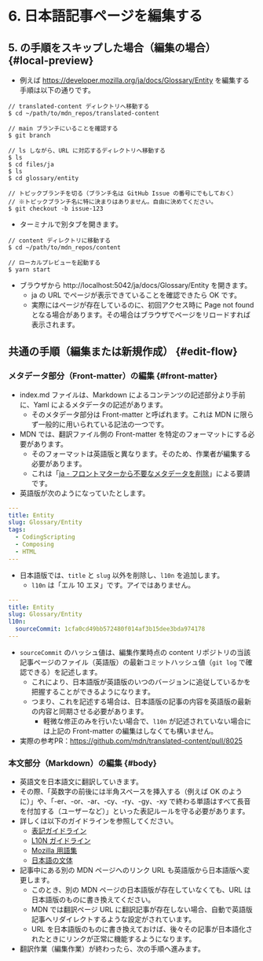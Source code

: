 # 6. 日本語記事ページを編集する

## 5. の手順をスキップした場合（編集の場合） {#local-preview}

- 例えば https://developer.mozilla.org/ja/docs/Glossary/Entity を編集する手順は以下の通りです。

```
// translated-content ディレクトリへ移動する
$ cd ~/path/to/mdn_repos/translated-content

// main ブランチにいることを確認する
$ git branch

// ls しながら、URL に対応するディレクトリへ移動する
$ ls
$ cd files/ja
$ ls
$ cd glossary/entity

// トピックブランチを切る（ブランチ名は GitHub Issue の番号にでもしておく）
// ※トピックブランチ名に特に決まりはありません。自由に決めてください。
$ git checkout -b issue-123
```

- ターミナルで別タブを開きます。

```
// content ディレクトリに移動する
$ cd ~/path/to/mdn_repos/content

// ローカルプレビューを起動する
$ yarn start
```

- ブラウザから http://localhost:5042/ja/docs/Glossary/Entity を開きます。
    - ja の URL でページが表示できていることを確認できたら OK です。
    - 実際にはページが存在しているのに、初回アクセス時に Page not found となる場合があります。その場合はブラウザでページをリロードすれば表示されます。

## 共通の手順（編集または新規作成） {#edit-flow}

### メタデータ部分（Front-matter）の編集 {#front-matter}

- index.md ファイルは、Markdown によるコンテンツの記述部分より手前に、Yaml によるメタデータの記述があります。
    - そのメタデータ部分は Front-matter と呼ばれます。これは MDN に限らず一般的に用いられている記法の一つです。
- MDN では、翻訳ファイル側の Front-matter を特定のフォーマットにする必要があります。
    - そのフォーマットは英語版と異なります。そのため、作業者が編集する必要があります。
    - これは「[ja - フロントマターから不要なメタデータを削除](https://github.com/mdn/translated-content/issues/7858)」による要請です。
- 英語版が次のようになっていたとします。

```yaml
---
title: Entity
slug: Glossary/Entity
tags:
  - CodingScripting
  - Composing
  - HTML
---
```

- 日本語版では、`title` と `slug` 以外を削除し、`l10n` を追加します。
    - `l10n` は「エル 10 エヌ」です。アイではありません。

```yaml
---
title: Entity
slug: Glossary/Entity
l10n:
  sourceCommit: 1cfa0cd49bb572480f014af3b15dee3bda974178
---
```

- `sourceCommit` のハッシュ値は、編集作業時点の content リポジトリの当該記事ページのファイル（英語版）の最新コミットハッシュ値（`git log` で確認できる）を記述します。
    - これにより、日本語版が英語版のいつのバージョンに追従しているかを把握することができるようになります。
    - つまり、これを記述する場合は、日本語版の記事の内容を英語版の最新の内容と同期させる必要があります。
        - 軽微な修正のみを行いたい場合で、`l10n` が記述されていない場合には上記の Front-matter の編集はしなくても構いません。
- 実際の参考PR：https://github.com/mdn/translated-content/pull/8025

### 本文部分（Markdown）の編集 {#body}

- 英語文を日本語文に翻訳していきます。
- その際、「英数字の前後には半角スペースを挿入する（例えば OK のように）」や、「-er、-or、-ar、-cy、-ry、-gy、-xy で終わる単語はすべて長音を付加する（ユーザーなど）」といった表記ルールを守る必要があります。
- 詳しくは以下のガイドラインを参照してください。
    - [表記ガイドライン](https://github.com/mozilla-japan/translation/wiki/Editorial-Guideline)
    - [L10N ガイドライン](https://github.com/mozilla-japan/translation/wiki/L10N-Guideline)
    - [Mozilla 用語集](https://github.com/mozilla-japan/translation/wiki/Mozilla-L10N-Glossary)
    - [日本語の文体](https://docs.google.com/spreadsheets/d/1y-hC-xMXawCgcYZwJDnvuSlAOTgMRLLyqXurpYkJbYE/edit#gid=0)
- 記事中にある別の MDN ページへのリンク URL も英語版から日本語版へ変更します。
    - このとき、別の MDN ページの日本語版が存在していなくても、URL は日本語版のものに書き換えてください。
    - MDN では翻訳ページ URL に翻訳記事が存在しない場合、自動で英語版記事へリダイレクトするような設定がされています。
    - URL を日本語版のものに書き換えておけば、後々その記事が日本語化されたときにリンクが正常に機能するようになります。
- 翻訳作業（編集作業）が終わったら、次の手順へ進みます。
